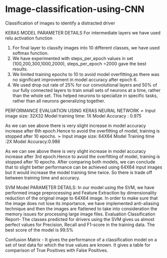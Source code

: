 # Image-classification-using-CNN
Classification of images to identify a distracted driver


KERAS MODEL PARAMETER DETAILS
For intermediate layers we have used relu activation function 
1.	For final layer to classify images into 10 different classes, we have used softmax function.
2.	We have experimented with steps_per_epoch values in set (100,200,300,1000,2000), steps_per_epoch =2000 gave the best results.
3.	We limited training epochs to 10 to avoid model overfitting,as there was no significant improvement in model accuracy after epoch 6.
4.	We used drop out rate of 25%  for our convolutional layers and 50% of our fully connected layers to train small sets of neurons at a time, rather than the whole set. 
This helped neurons to specialize in specific tasks, rather than all neurons generalizing together.

PERFORMANCE EVALUATION USING KERAS NEURAL NETWORK
➢	Input image size: 32X32  Model training time: 1X  Model Accuracy : 0.975

  
As we can see above there is very slight increase in model accuracy increase after 6th epoch.Hence to avoid the overfitting of model, training is stopped after 10 epochs.
➢	Input image size: 64X64 Model  Training time :2X    Model Accuracy:0.986

  
As we can see above there is very slight increase in model accuracy increase after 3rd epoch.Hence to avoid the overfitting of model, training is stopped after 10 epochs.
After comparing both models, we can conclude that to slight better performance can be achieved using 64X64 input images but it would increase the model training time twice. So there is trade off between training time and accuracy. 

SVM Model
PARAMETER DETAILS: 
In our model using the SVM, we have performed image preprocessing and Feature Extraction by dimensionality reduction of the original image to 64X64 image. In order to make sure that the image does not lose its importance, we have implemented anti-aliasing technique and then the images are flattened to take into consideration the memory issues for processing large image files.
Evaluation
Classification Report-
The classes predicted for drivers using the SVM gives us almost perfect values for Precision, Recall and F1-score in the training data. The best score of the model is 99.5%

Confusion Matrix -
It gives the performance of a classification model on a set of test data for which the true values are known. It gives a table for comparison of True Positives with False Positives.



